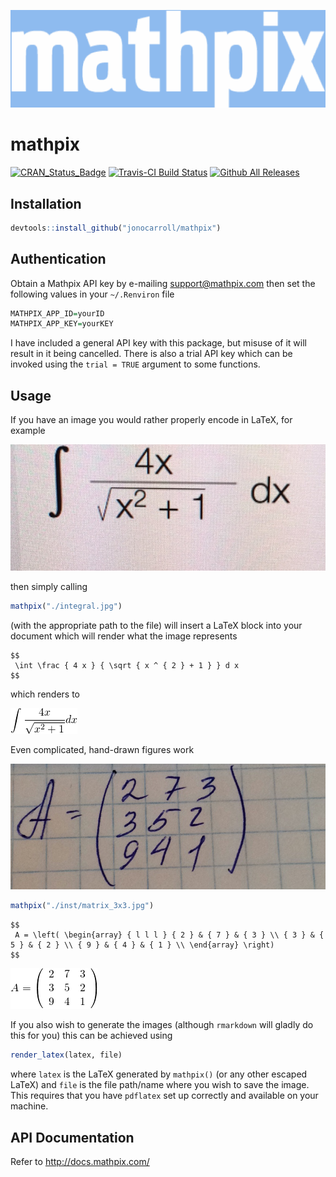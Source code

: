 
<!-- README.md is generated from README.Rmd. Please edit that file -->
![](./inst/logo_blue.png)

mathpix
=======

[![CRAN_Status_Badge](http://www.r-pkg.org/badges/version/mathpix)](https://cran.r-project.org/package=mathpix)
[![Travis-CI Build Status](https://travis-ci.org/jonocarroll/mathpix.svg?branch=master)](https://travis-ci.org/jonocarroll/mathpix)
[![Github All Releases](https://img.shields.io/github/downloads/atom/atom/total.svg)](https://github.com/jonocarroll/mathpix)

Installation
------------

``` r
devtools::install_github("jonocarroll/mathpix")
```

Authentication
--------------

Obtain a Mathpix API key by e-mailing <support@mathpix.com> then set the following values in your `~/.Renviron` file

``` r
MATHPIX_APP_ID=yourID
MATHPIX_APP_KEY=yourKEY
```

I have included a general API key with this package, but misuse of it will result in it being cancelled. There is also a trial API key which can be invoked using the `trial = TRUE` argument to some functions.

Usage
-----

If you have an image you would rather properly encode in LaTeX, for example

![](./inst/integral.jpg)

then simply calling

``` r
mathpix("./integral.jpg")
```

(with the appropriate path to the file) will insert a LaTeX block into your document which will render what the image represents

    $$
     \int \frac { 4 x } { \sqrt { x ^ { 2 } + 1 } } d x  
    $$

which renders to

![](./inst/eq_no_01.png)

Even complicated, hand-drawn figures work

![](./inst/matrix_3x3.jpg)

``` r
mathpix("./inst/matrix_3x3.jpg")
```

    $$
     A = \left( \begin{array} { l l l } { 2 } & { 7 } & { 3 } \\ { 3 } & { 5 } & { 2 } \\ { 9 } & { 4 } & { 1 } \\ \end{array} \right)  
    $$

![](./inst/eq_no_02.png)

If you also wish to generate the images (although `rmarkdown` will gladly do this for you) this can be achieved using

``` r
render_latex(latex, file)
```

where `latex` is the LaTeX generated by `mathpix()` (or any other escaped LaTeX) and `file` is the file path/name where you wish to save the image. This requires that you have `pdflatex` set up correctly and available on your machine.

API Documentation
-----------------

Refer to <http://docs.mathpix.com/>
